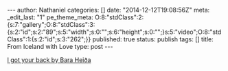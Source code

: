 --- author: Nathaniel categories: \[\] date: "2014-12-12T19:08:56Z"
meta: \_edit\_last: "1" pe\_theme\_meta:
O:8:"stdClass":2:{s:7:"gallery";O:8:"stdClass":3:{s:2:"id";s:2:"89";s:5:"width";s:0:"";s:6:"height";s:0:"";}s:5:"video";O:8:"stdClass":1:{s:2:"id";s:3:"262";}}
published: true status: publish tags: \[\] title: From Iceland with Love
type: post ---

[I got your back by Bara
Heiða](http://baraheida.bandcamp.com/track/i-got-your-back)
